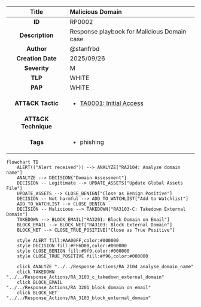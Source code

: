 | Title             | Malicious Domain                                                                                                      |
|:-----------------:|:-----------------------------------------------------------------------------------------------------------------|
| **ID**            | RP0002            |
| **Description**   | Response playbook for Malicious Domain case   |
| **Author**        | @stanfrbd        |
| **Creation Date** | 2025/09/26 |
| **Severity**      | M      |
| **TLP**           | WHITE           |
| **PAP**           | WHITE           |
| **ATT&amp;CK Tactic**  |<ul><li>[TA0001: Initial Access](https://attack.mitre.org/tactics/TA0001)</li></ul>|
| **ATT&amp;CK Technique**  |<ul></ul>|
| **Tags**          | <ul><li>phishing</li></ul> |


```mermaid
flowchart TD
    ALERT(("Alert received")) --> ANALYZE["RA2104: Analyze domain name"]
    ANALYZE --> DECISION{"Domain Assessment"}
    DECISION -- Legitimate --> UPDATE_ASSETS["Update Global Assets File"]
    UPDATE_ASSETS --> CLOSE_BENIGN["Close as Benign Positive"]
    DECISION -- Not harmful --> ADD_TO_WATCHLIST["Add to Watchlist"]
    ADD_TO_WATCHLIST --> CLOSE_BENIGN
    DECISION -- Malicious --> TAKEDOWN["RA3103-C: Takedown External Domain"]
    TAKEDOWN --> BLOCK_EMAIL["RA3201: Block Domain on Email"]
    BLOCK_EMAIL --> BLOCK_NET["RA3103: Block External Domain"]
    BLOCK_NET --> CLOSE_TRUE_POSITIVE["Close as True Positive"]
    
    style ALERT fill:#AA00FF,color:#000000
    style DECISION fill:#FF6D00,color:#000000
    style CLOSE_BENIGN fill:#9f9,color:#000000
    style CLOSE_TRUE_POSITIVE fill:#f96,color:#000000

    click ANALYZE "../../Response_Actions/RA_2104_analyse_domain_name"
    click TAKEDOWN "../../Response_Actions/RA_3103_c_takedown_external_domain"
    click BLOCK_EMAIL "../../Response_Actions/RA_3201_block_domain_on_email"
    click BLOCK_NET "../../Response_Actions/RA_3103_block_external_domain"
```
